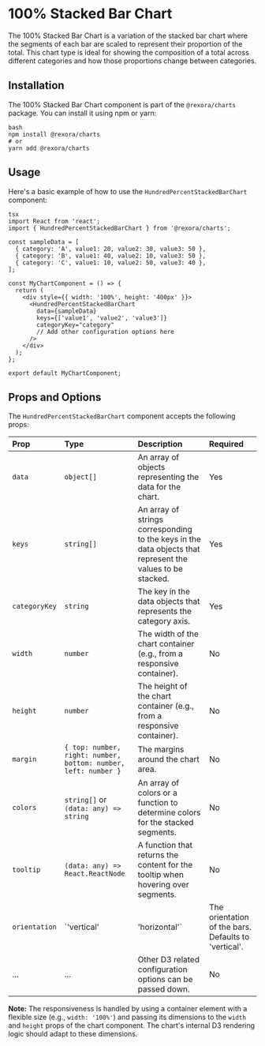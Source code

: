 # 100% Stacked Bar Chart

The 100% Stacked Bar Chart is a variation of the stacked bar chart where the segments of each bar are scaled to represent their proportion of the total. This chart type is ideal for showing the composition of a total across different categories and how those proportions change between categories.

## Installation

The 100% Stacked Bar Chart component is part of the `@rexora/charts` package. You can install it using npm or yarn:
```
bash
npm install @rexora/charts
# or
yarn add @rexora/charts
```
## Usage

Here's a basic example of how to use the `HundredPercentStackedBarChart` component:
```
tsx
import React from 'react';
import { HundredPercentStackedBarChart } from '@rexora/charts';

const sampleData = [
  { category: 'A', value1: 20, value2: 30, value3: 50 },
  { category: 'B', value1: 40, value2: 10, value3: 50 },
  { category: 'C', value1: 10, value2: 50, value3: 40 },
];

const MyChartComponent = () => {
  return (
    <div style={{ width: '100%', height: '400px' }}>
      <HundredPercentStackedBarChart
        data={sampleData}
        keys={['value1', 'value2', 'value3']}
        categoryKey="category"
        // Add other configuration options here
      />
    </div>
  );
};

export default MyChartComponent;
```
## Props and Options

The `HundredPercentStackedBarChart` component accepts the following props:

| Prop         | Type                 | Description                                                      | Required |
| :----------- | :------------------- | :--------------------------------------------------------------- | :------- |
| `data`       | `object[]`           | An array of objects representing the data for the chart.         | Yes      |
| `keys`       | `string[]`           | An array of strings corresponding to the keys in the data objects that represent the values to be stacked. | Yes      |
| `categoryKey`| `string`             | The key in the data objects that represents the category axis.   | Yes      |
| `width`      | `number`             | The width of the chart container (e.g., from a responsive container). | No       |
| `height`     | `number`             | The height of the chart container (e.g., from a responsive container).| No       |
| `margin`     | `{ top: number, right: number, bottom: number, left: number }` | The margins around the chart area. | No       |
| `colors`     | `string[]` or `(data: any) => string` | An array of colors or a function to determine colors for the stacked segments. | No       |
| `tooltip`    | `(data: any) => React.ReactNode` | A function that returns the content for the tooltip when hovering over segments. | No |
| `orientation`| `'vertical' | 'horizontal'` | The orientation of the bars. Defaults to 'vertical'. | No |
| ...          | ...                  | Other D3 related configuration options can be passed down.       | No       |

**Note:** The responsiveness is handled by using a container element with a flexible size (e.g., `width: '100%'`) and passing its dimensions to the `width` and `height` props of the chart component. The chart's internal D3 rendering logic should adapt to these dimensions.